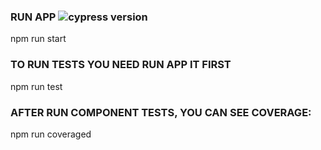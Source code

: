 ### RUN APP ![cypress version](https://img.shields.io/badge/cypress-10.3.0-brightgreen)

npm run start

### TO RUN TESTS YOU NEED RUN APP IT FIRST

npm run test

### AFTER RUN COMPONENT TESTS, YOU CAN SEE COVERAGE:

npm run coveraged
